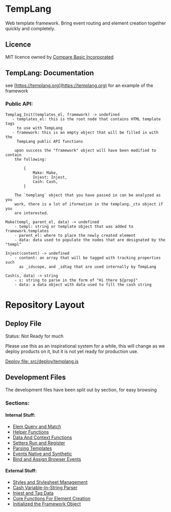 # TempLang

Web template framework. Bring event routing and element creation together quickly and completely. 


##  Licence

MIT licence owned by [Compare Basic Incorporated](https://comparebasic.com)


## TempLang: Documentation

see [https://templang.org](https://templang.org) for an example of the framework


### Public API:

    Templag_Init(templates_el, framework) -> undefined
       - templates_el: this is the root node that contains HTML template tags
         to use with TempLang 
       - framework: this is an empty object that will be filled in with the
         TempLang public API functions

        upon success the "framework" object will have been modified to contain
        the following:

            {
                Make: Make,
                Injest: Injest,
                Cash: Cash,
            }

        The `templang` object that you have passed in can be analyzed as you
        work, there is a lot of iformation in the templang._ctx object if you
        are interested.

    Make(templ, parent_el, data) -> undefined
        - templ: string or template object that was added to framework.templates
        - parent_el: where to place the newly created element
        - data: data used to populate the nodes that are designated by the "templ"

    Injest(content) -> undefined
        - content: an array that will be tagged with tracking properties such
          as _idscope, and _idtag that are used internally by TempLang

    Cash(s, data) -> string
        - s: string to parse in the form of "Hi there ${prop}"
        - data: a data object with data used to fill the cash string


# Repository Layout

##  Deploy File

Status: Not Ready for much

Please use this as an inspirational system for a while, this will change as we deploy products on it, but it is not yet ready for production use.

[Deploy file: src/deploy/templang.js](src/deploy/templang.js)


##  Development Files

The development files have been split out by section, for easy browsing


### Sections:

#### Internal Stuff:

 - [Elem Query and Match](src/devel/templang_query.js)
 - [Helper Functions](src/devel/templang_helpers.js)
 - [Data And Context Functions](src/devel/templang_data.js)
 - [Setters Run and Register](src/devel/templang_setters.js)
 - [Parsing Templates](src/devel/templang_parse.js)
 - [Events Native and Synthetic](src/devel/templang_events.js)
 - [Bind and Assign Browser Events](src/devel/templang_bind_ev.js)


#### External Stuff:

 - [Styles and Stylesheet Management](src/devel/templang_styles.js)
 - [Cash Variable-In-String Parser](src/devel/templang_cash.js)
 - [Injest and Tag Data](src/devel/templang_injest.js)
 - [Core Functions For Element Creation](src/devel/templang_element.js)
 - [Initialized the Framework Object](src/devel/templan_init.js)
